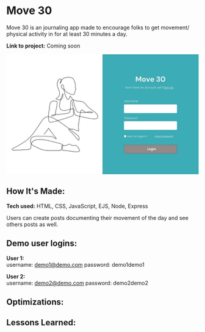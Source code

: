 # Move 30
Move 30 is an journaling app made to encourage folks to get movement/ physical activity in for at least 30 minutes a day.

**Link to project:** Coming soon

![alt tag](public/imgs/wireframepic.webp)

## How It's Made:

**Tech used:** HTML, CSS, JavaScript, EJS, Node, Express

Users can create posts documenting their movement of the day and see others posts as well.

## Demo user logins:
**User 1:**</br>
username: demo1@demo.com
password: demo1demo1

**User 2:**</br>
username: demo2@demo.com
password: demo2demo2

## Optimizations: ##

## Lessons Learned:
